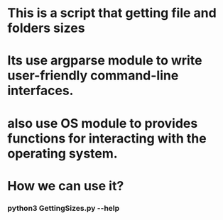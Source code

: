# This is a script that getting file and folders sizes

# Its use argparse module to write user-friendly command-line interfaces.

# also use OS module to provides functions for interacting with the operating system.

# How we can use it?

### python3 GettingSizes.py --help
